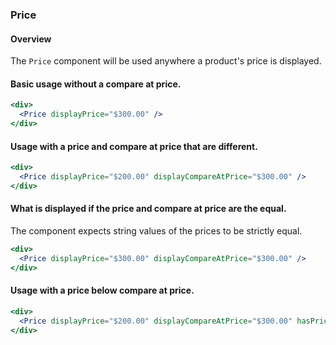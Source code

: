 ### Price

#### Overview
The `Price` component will be used anywhere a product's price is displayed.

#### Basic usage without a compare at price.
```jsx
<div>
  <Price displayPrice="$300.00" />
</div>
```

#### Usage with a price and compare at price that are different.
```jsx
<div>
  <Price displayPrice="$200.00" displayCompareAtPrice="$300.00" />
</div>
```

#### What is displayed if the price and compare at price are the equal.
The component expects string values of the prices to be strictly equal.
```jsx
<div>
  <Price displayPrice="$300.00" displayCompareAtPrice="$300.00" />
</div>
```

#### Usage with a price below compare at price.
```jsx
<div>
  <Price displayPrice="$200.00" displayCompareAtPrice="$300.00" hasPriceBottom />
</div>
```
